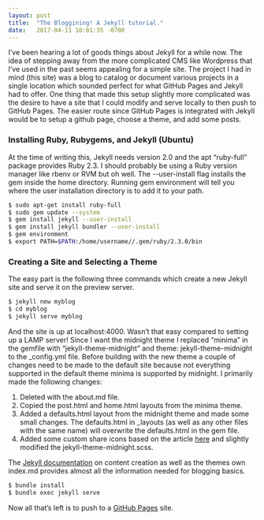 ```yaml
---
layout: post
title:  "The Bloggining! A Jekyll tutorial."
date:   2017-04-11 10:01:35 -0700
---
```

I’ve been hearing a lot of goods things about Jekyll for a while now. The idea of stepping away from the more complicated CMS like Wordpress that I’ve used in the past seems appealing for a simple site. The project I had in mind (this site) was a blog to catalog or document various projects in a single location which sounded perfect for what GitHub Pages and Jekyll had to offer. One thing that made this setup slightly more complicated was the desire to have a site that I could modify and serve locally to then push to GitHub Pages. The easier route since GitHub Pages is integrated with Jekyll would be to setup a github page, choose a theme, and add some posts.  
### [](#header-3)Installing Ruby, Rubygems, and Jekyll (Ubuntu)
At the time of writing this, Jekyll needs version 2.0 and the apt “ruby-full” package provides Ruby 2.3. I should probably be using a Ruby version manager like rbenv or RVM but oh well. The --user-install flag installs the gem inside the home directory. Running gem environment will tell you where the user installation directory is to add it to your path.
```bash
$ sudo apt-get install ruby-full
$ sudo gem update --system
$ gem install jekyll --user-install
$ gem install jekyll bundler --user-install
$ gem environment
$ export PATH=$PATH:/home/username//.gem/ruby/2.3.0/bin
```
### [](#header-3)Creating a Site and Selecting a Theme
The easy part is the following three commands which create a new Jekyll site and serve it on the preview server.
```bash
$ jekyll new myblog
$ cd myblog
$ jekyll serve myblog 
```
And the site is up at localhost:4000. Wasn’t that easy compared to setting up a LAMP server! Since I want the midnight theme I replaced “minima” in the gemfile with “jekyll-theme-midnight” and theme: jekyll-theme-midnight to the _config.yml file. Before building with the new theme a couple of changes need to be made to the default site because not everything supported in the default theme minima is supported by midnight. I primarily made the following changes:
1.  Deleted with the about.md file.
2.  Copied the post.html and home.html layouts from the minima theme.
3.  Added a defaults.html layout from the midnight theme and made some small changes. The defaults.html in _layouts (as well as any other files with the same name) will overwrite the defaults.html in the gem file.
4. Added some custom share icons based on the article [here](http://tomhohenstein.com/Jekyll-Custom-Share-Buttons/) and slightly modified the jekyll-theme-midnight.scss.  

The [Jekyll documentation](https://jekyllrb.com/docs/home/) on content creation as well as the themes own index.md provides almost all the information needed for blogging basics. 
```bash
$ bundle install
$ bundle exec jekyll serve
```
Now all that’s left is to push to a [GitHub Pages](https://pages.github.com/) site. 
